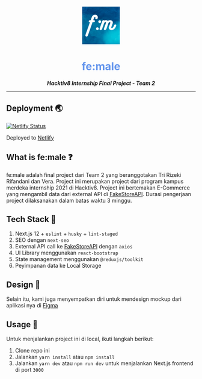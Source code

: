 <a href="https://trishop.vercel.app">
  <p align="center">
    <img height=100 src="./public/female.png"/>
  </p>
</a>

<h1 style="color: CornflowerBlue;" align="center">
  fe:male
</h1>

<p align="center">
  <strong style="font-style: italic;">Hacktiv8 Internship Final Project - Team 2</strong>
</p>

---

## Deployment 🌏

[![Netlify Status](https://api.netlify.com/api/v1/badges/b83a8ce9-8cd0-4b3c-9fa9-c54483733b2d/deploy-status)](https://app.netlify.com/sites/female-ecommerce/deploys)

Deployed to [Netlify](https://female-ecommerce.netlify.app/)

## What is fe:male ❓

fe:male adalah final project dari Team 2 yang beranggotakan Tri Rizeki Rifandani dan Vera. Project ini merupakan project dari program kampus merdeka internship 2021 di Hacktiv8. Project ini bertemakan E-Commerce yang mengambil data dari external API di [FakeStoreAPI](www.fakestoreapi.com). Durasi pengerjaan project dilaksanakan dalam batas waktu 3 minggu.

## Tech Stack 🎲

1. Next.js 12 + `eslint` + `husky` + `lint-staged`
2. SEO dengan `next-seo`
3. External API call ke [FakeStoreAPI](www.fakestoreapi.com) dengan `axios`
4. UI Library menggunakan `react-bootstrap`
5. State management menggunakan `@reduxjs/toolkit`
6. Peyimpanan data ke Local Storage

## Design 📝

Selain itu, kami juga menyempatkan diri untuk mendesign mockup dari aplikasi nya di [Figma](https://www.figma.com/file/RNkxypPR3HRmJjpzr4ZV1B/Wireframing-in-Figma?node-id=0%3A1)

## Usage 🏀

Untuk menjalankan project ini di local, ikuti langkah berikut:

1. Clone repo ini
2. Jalankan `yarn install` atau `npm install`
3. Jalankan `yarn dev` atau `npm run dev` untuk menjalankan Next.js frontend di port `3000`
